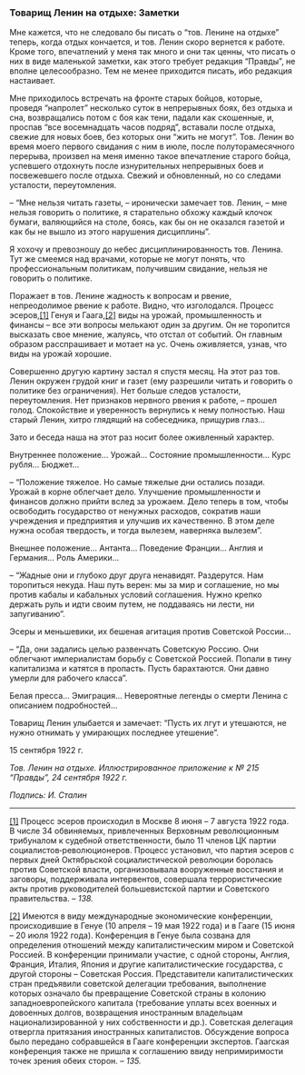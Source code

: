 ### Товарищ Ленин на отдыхе: Заметки

Мне кажется, что не следовало бы писать о “тов. Ленине на отдыхе” теперь, когда отдых кончается, и тов. Ленин скоро вернется к работе. Кроме того, впечатлений у меня так много и они так ценны, что писать о них в виде маленькой заметки, как этого требует редакция “Правды”, не вполне целесообразно. Тем не менее приходится писать, ибо редакция настаивает.

Мне приходилось встречать на фронте старых бойцов, которые, проведя “напролет” несколько суток в непрерывных боях, без отдыха и сна, возвращались потом с боя как тени, падали как скошенные, и, проспав “все восемнадцать часов подряд”, вставали после отдыха, свежие для новых боев, без которых они “жить не могут”. Тов. Ленин во время моего первого свидания с ним в июле, после полуторамесячного перерыва, произвел на меня именно такое впечатление старого бойца, успевшего отдохнуть после изнурительных непрерывных боев и посвежевшего после отдыха. Свежий и обновленный, но со следами усталости, переутомления.

– “Мне нельзя читать газеты, – иронически замечает тов. Ленин, – мне нельзя говорить о политике, я старательно обхожу каждый клочок бумаги, валяющийся на столе, боясь, как бы он не оказался газетой и как бы не вышло из этого нарушения дисциплины”.

Я хохочу и превозношу до небес дисциплинированность тов. Ленина. Тут же смеемся над врачами, которые не могут понять, что профессиональным политикам, получившим свидание, нельзя не говорить о политике.

Поражает в тов. Ленине жадность к вопросам и рвение, непреодолимое рвение к работе. Видно, что изголодался. Процесс эсеров,[[1]](#_ftn1) Генуя и Гаага,[[2]](#_ftn2) виды на урожай, промышленность и финансы – все эти вопросы мелькают один за другим. Он не торопится высказать свое мнение, жалуясь, что отстал от событий. Он главным образом расспрашивает и мотает на ус. Очень оживляется, узнав, что виды на урожай хорошие.

Совершенно другую картину застал я спустя месяц. На этот раз тов. Ленин окружен грудой книг и газет (ему разрешили читать и говорить о политике без ограничения). Нет больше следов усталости, переутомления. Нет признаков нервного рвения к работе, – прошел голод. Спокойствие и уверенность вернулись к нему полностью. Наш старый Ленин, хитро глядящий на собеседника, прищурив глаз…

Зато и беседа наша на этот раз носит более оживленный характер.

Внутреннее положение… Урожай… Состояние промышленности… Курс рубля… Бюджет…

– “Положение тяжелое. Но самые тяжелые дни остались позади. Урожай в корне облегчает дело. Улучшение промышленности и финансов должно прийти вслед за урожаем. Дело теперь в том, чтобы освободить государство от ненужных расходов, сократив наши учреждения и предприятия и улучшив их качественно. В этом деле нужна особая твердость, и тогда вылезем, наверняка вылезем”.

Внешнее положение… Антанта… Поведение Франции… Англия и Германия… Роль Америки…

– “Жадные они и глубоко друг друга ненавидят. Раздерутся. Нам торопиться некуда. Наш путь верен: мы за мир и соглашение, но мы против кабалы и кабальных условий соглашения. Нужно крепко держать руль и идти своим путем, не поддаваясь ни лести, ни запугиванию”.

Эсеры и меньшевики, их бешеная агитация против Советской России…

– “Да, они задались целью развенчать Советскую Россию. Они облегчают империалистам борьбу с Советской Россией. Попали в тину капитализма и катятся в пропасть. Пусть барахтаются. Они давно умерли для рабочего класса”.

Белая пресса… Эмиграция… Невероятные легенды о смерти Ленина с описанием подробностей…

Товарищ Ленин улыбается и замечает: “Пусть их лгут и утешаются, не нужно отнимать у умирающих последнее утешение”.

15 сентября 1922 г.

_Тов. Ленин на отдыхе. Иллюстрированное приложение к №_ _215 “Правды”, 24 сентября 1922_ _г._

_Подпись: И. Сталин_

  

---

[[1]](#_ftnref1) Процесс эсеров происходил в Москве 8 июня – 7 августа 1922 года. В числе 34 обвиняемых, привлеченных Верховным революционным трибуналом к судебной ответственности, было 11 членов ЦК партии социалистов‑революционеров. Процесс установил, что партия эсеров с первых дней Октябрьской социалистической революции боролась против Советской власти, организовывала вооруженные восстания и заговоры, поддерживала интервентов, совершала террористические акты против руководителей большевистской партии и Советского правительства. – _138._

[[2]](#_ftnref2) Имеются в виду международные экономические конференции, происходившие в Генуе (10 апреля – 19 мая 1922 года) и в Гааге (15 июня – 20 июля 1922 года). Конференция в Генуе была созвана для определения отношений между капиталистическим миром и Советской Россией. В конференции принимали участие, с одной стороны, Англия, Франция, Италия, Япония и другие капиталистические государства, с другой стороны – Советская Россия. Представители капиталистических стран предъявили советской делегации требования, выполнение которых означало бы превращение Советской страны в колонию западноевропейского капитала (требование уплаты всех военных и довоенных долгов, возвращения иностранным владельцам национализированной у них собственности и др.). Советская делегация отвергла притязания иностранных капиталистов. Обсуждение вопроса было передано собравшейся в Гааге конференции экспертов. Гаагская конференция также не пришла к соглашению ввиду непримиримости точек зрения обеих сторон. – _135._